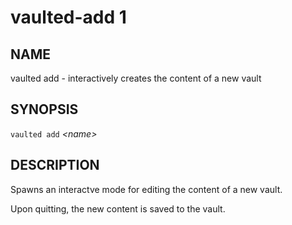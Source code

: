 vaulted-add 1
=============

NAME
----

vaulted add - interactively creates the content of a new vault

SYNOPSIS
--------

`vaulted add` *&lt;name&gt;*

DESCRIPTION
-----------

Spawns an interactve mode for editing the content of a new vault.

Upon quitting, the new content is saved to the vault.
